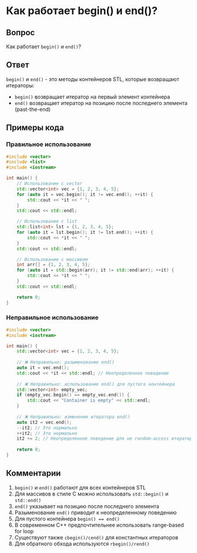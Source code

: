 # Как работает begin() и end()?

## Вопрос
Как работает `begin()` и `end()`?

## Ответ
`begin()` и `end()` - это методы контейнеров STL, которые возвращают итераторы:
- `begin()` возвращает итератор на первый элемент контейнера
- `end()` возвращает итератор на позицию после последнего элемента (past-the-end)

## Примеры кода

### Правильное использование
```cpp
#include <vector>
#include <list>
#include <iostream>

int main() {
    // Использование с vector
    std::vector<int> vec = {1, 2, 3, 4, 5};
    for (auto it = vec.begin(); it != vec.end(); ++it) {
        std::cout << *it << " ";
    }
    std::cout << std::endl;

    // Использование с list
    std::list<int> lst = {1, 2, 3, 4, 5};
    for (auto it = lst.begin(); it != lst.end(); ++it) {
        std::cout << *it << " ";
    }
    std::cout << std::endl;

    // Использование с массивом
    int arr[] = {1, 2, 3, 4, 5};
    for (auto it = std::begin(arr); it != std::end(arr); ++it) {
        std::cout << *it << " ";
    }
    std::cout << std::endl;

    return 0;
}
```

### Неправильное использование
```cpp
#include <vector>
#include <iostream>

int main() {
    std::vector<int> vec = {1, 2, 3, 4, 5};
    
    // ❌ Неправильно: разыменование end()
    auto it = vec.end();
    std::cout << *it << std::endl; // Неопределенное поведение
    
    // ❌ Неправильно: использование end() для пустого контейнера
    std::vector<int> empty_vec;
    if (empty_vec.begin() == empty_vec.end()) {
        std::cout << "Container is empty" << std::endl;
    }
    
    // ❌ Неправильно: изменение итератора end()
    auto it2 = vec.end();
    --it2; // Это нормально
    ++it2; // Это нормально
    it2 += 2; // Неопределенное поведение для не random-access итераторов
    
    return 0;
}
```

## Комментарии
1. `begin()` и `end()` работают для всех контейнеров STL
2. Для массивов в стиле C можно использовать `std::begin()` и `std::end()`
3. `end()` указывает на позицию после последнего элемента
4. Разыменование `end()` приводит к неопределенному поведению
5. Для пустого контейнера `begin() == end()`
6. В современном C++ предпочтительнее использовать range-based for loop
7. Существуют также `cbegin()/cend()` для константных итераторов
8. Для обратного обхода используются `rbegin()/rend()` 